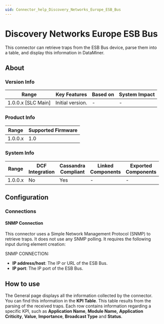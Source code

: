 ```yaml
---
uid: Connector_help_Discovery_Networks_Europe_ESB_Bus
---
```


# Discovery Networks Europe ESB Bus

This connector can retrieve traps from the ESB Bus device, parse them into a table, and display this information in DataMiner.

## About

### Version Info

| Range                | Key Features     | Based on     | System Impact     |
|----------------------|------------------|--------------|-------------------|
| 1.0.0.x [SLC Main]   | Initial version. | -            | -                 |

### Product Info

| Range     | Supported Firmware     |
|-----------|------------------------|
| 1.0.0.x   | 1.0                    |

### System Info

| Range     | DCF Integration     | Cassandra Compliant     | Linked Components     | Exported Components     |
|-----------|---------------------|-------------------------|-----------------------|-------------------------|
| 1.0.0.x   | No                  | Yes                     | -                     | -                       |

## Configuration

### Connections

#### SNMP Connection

This connector uses a Simple Network Management Protocol (SNMP) to retrieve traps. It does not use any SNMP polling. It requires the following input during element creation:

SNMP CONNECTION:

- **IP address/host**: The IP or URL of the ESB Bus.
- **IP port**: The IP port of the ESB Bus.

## How to use

The General page displays all the information collected by the connector. You can find this information in the **KPI Table**. This table results from the parsing of the received traps. Each row contains information regarding a specific KPI, such as **Application Name**, **Module Name,** **Application Criticity**, **Value**, **Importance**, **Broadcast Type** and **Status**.
